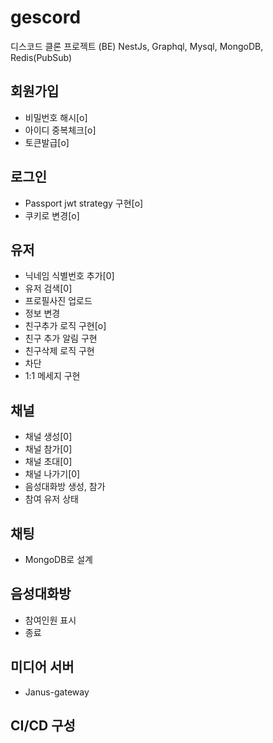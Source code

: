 # gescord

디스코드 클론 프로젝트 (BE)
NestJs, Graphql, Mysql, MongoDB, Redis(PubSub)

## 회원가입

- 비밀번호 해시[o]
- 아이디 중복체크[o]
- 토큰발급[o]

## 로그인

- Passport jwt strategy 구현[o]
- 쿠키로 변경[o]

## 유저

- 닉네임 식별번호 추가[0]
- 유저 검색[0]
- 프로필사진 업로드
- 정보 변경
- 친구추가 로직 구현[o]
- 친구 추가 알림 구현
- 친구삭제 로직 구현
- 차단
- 1:1 메세지 구현

## 채널

- 채널 생성[0]
- 채널 참가[0]
- 채널 초대[0]
- 채널 나가기[0]
- 음성대화방 생성, 참가
- 참여 유저 상태

## 채팅

- MongoDB로 설계

## 음성대화방

- 참여인원 표시
- 종료

## 미디어 서버

- Janus-gateway

## CI/CD 구성